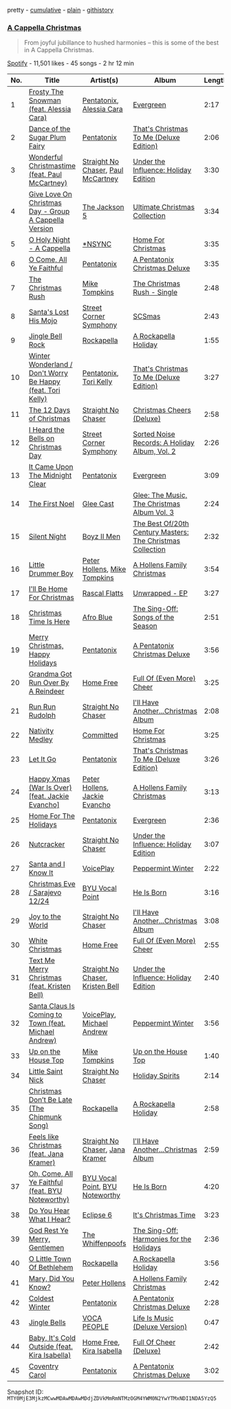 pretty - [cumulative](/playlists/cumulative/37i9dQZF1DWTZ37yWkEort.md) - [plain](/playlists/plain/37i9dQZF1DWTZ37yWkEort) - [githistory](https://github.githistory.xyz/mackorone/spotify-playlist-archive/blob/main/playlists/plain/37i9dQZF1DWTZ37yWkEort)

### [A Cappella Christmas](https://open.spotify.com/playlist/37i9dQZF1DWTZ37yWkEort)

> From joyful jubillance to hushed harmonies – this is some of the best in A Cappella Christmas.

[Spotify](https://open.spotify.com/user/spotify) - 11,501 likes - 45 songs - 2 hr 12 min

| No. | Title | Artist(s) | Album | Length |
|---|---|---|---|---|
| 1 | [Frosty The Snowman \(feat\. Alessia Cara\)](https://open.spotify.com/track/7dg8ikrVSTkpu8RVl2NkAc) | [Pentatonix](https://open.spotify.com/artist/26AHtbjWKiwYzsoGoUZq53), [Alessia Cara](https://open.spotify.com/artist/2wUjUUtkb5lvLKcGKsKqsR) | [Evergreen](https://open.spotify.com/album/7HgVH7ChzqayHdf1eAi9c1) | 2:17 |
| 2 | [Dance of the Sugar Plum Fairy](https://open.spotify.com/track/0u0TlASkQWH2bGIZRu0HLh) | [Pentatonix](https://open.spotify.com/artist/26AHtbjWKiwYzsoGoUZq53) | [That's Christmas To Me \(Deluxe Edition\)](https://open.spotify.com/album/082VlX7cBth0o8xqDGclNn) | 2:06 |
| 3 | [Wonderful Christmastime \(feat\. Paul McCartney\)](https://open.spotify.com/track/3rv1v8eZSc7yZpjeZPpkUe) | [Straight No Chaser](https://open.spotify.com/artist/1yQ8S4xdGOGbUcpaPR6hCM), [Paul McCartney](https://open.spotify.com/artist/4STHEaNw4mPZ2tzheohgXB) | [Under the Influence: Holiday Edition](https://open.spotify.com/album/0fPXSeM8nko9aSxO6nM1zX) | 3:30 |
| 4 | [Give Love On Christmas Day \- Group A Cappella Version](https://open.spotify.com/track/51PB8sA0ApdId2HV5nIhnn) | [The Jackson 5](https://open.spotify.com/artist/2iE18Oxc8YSumAU232n4rW) | [Ultimate Christmas Collection](https://open.spotify.com/album/1fIcfIou6wXHMuWB8XBgAk) | 3:34 |
| 5 | [O Holy Night \- A Cappella](https://open.spotify.com/track/7JkCwoxICUtwg2PrvxBlJ5) | [\*NSYNC](https://open.spotify.com/artist/6Ff53KvcvAj5U7Z1vojB5o) | [Home For Christmas](https://open.spotify.com/album/6uIB97CqMcssTss9WrtX8c) | 3:35 |
| 6 | [O Come, All Ye Faithful](https://open.spotify.com/track/4kZqBZ1cihUH8SoBZ3PBrd) | [Pentatonix](https://open.spotify.com/artist/26AHtbjWKiwYzsoGoUZq53) | [A Pentatonix Christmas Deluxe](https://open.spotify.com/album/3sId8sOH47yqOWopzbEtJn) | 3:35 |
| 7 | [The Christmas Rush](https://open.spotify.com/track/7y4JA8uQPhjH3459EZy72u) | [Mike Tompkins](https://open.spotify.com/artist/3h3F1qpVfzQDCODlvMCQZm) | [The Christmas Rush \- Single](https://open.spotify.com/album/0a1Smb21lciXGVk8hrzYxA) | 2:48 |
| 8 | [Santa's Lost His Mojo](https://open.spotify.com/track/4hansT3HdsQlMsXqzbFCj8) | [Street Corner Symphony](https://open.spotify.com/artist/1PvW2XdqUf53cllgpYv6Ge) | [SCSmas](https://open.spotify.com/album/6UGbrHv0CqRCpHK8viGDMi) | 2:43 |
| 9 | [Jingle Bell Rock](https://open.spotify.com/track/7h0jTze9vNvp7Kpid2i2dB) | [Rockapella](https://open.spotify.com/artist/1AFSUleuDTapVhm5zUf4ix) | [A Rockapella Holiday](https://open.spotify.com/album/1WCdcmjKznIqlpGrSzMKWO) | 1:55 |
| 10 | [Winter Wonderland / Don't Worry Be Happy \(feat\. Tori Kelly\)](https://open.spotify.com/track/2kPpxNSgXRvu5yqkRLKJIu) | [Pentatonix](https://open.spotify.com/artist/26AHtbjWKiwYzsoGoUZq53), [Tori Kelly](https://open.spotify.com/artist/1vSN1fsvrzpbttOYGsliDr) | [That's Christmas To Me \(Deluxe Edition\)](https://open.spotify.com/album/082VlX7cBth0o8xqDGclNn) | 3:27 |
| 11 | [The 12 Days of Christmas](https://open.spotify.com/track/5f5wlkRHWhYxOdp1hOUsTb) | [Straight No Chaser](https://open.spotify.com/artist/1yQ8S4xdGOGbUcpaPR6hCM) | [Christmas Cheers \(Deluxe\)](https://open.spotify.com/album/2M5NEqQVs7kIit8QbtXrRs) | 2:58 |
| 12 | [I Heard the Bells on Christmas Day](https://open.spotify.com/track/7qO6uDcPA8dHYAYZQxzkfr) | [Street Corner Symphony](https://open.spotify.com/artist/1PvW2XdqUf53cllgpYv6Ge) | [Sorted Noise Records: A Holiday Album, Vol\. 2](https://open.spotify.com/album/18GWTfG4zqCiTR3mxtDwqY) | 2:26 |
| 13 | [It Came Upon The Midnight Clear](https://open.spotify.com/track/4zjQjevGJIUCjAJB2qbThT) | [Pentatonix](https://open.spotify.com/artist/26AHtbjWKiwYzsoGoUZq53) | [Evergreen](https://open.spotify.com/album/7HgVH7ChzqayHdf1eAi9c1) | 3:09 |
| 14 | [The First Noel](https://open.spotify.com/track/6Lu8BYRVgnlgEj65RvpFdH) | [Glee Cast](https://open.spotify.com/artist/0SCbttzoZTnLFebDYmAWCm) | [Glee: The Music, The Christmas Album Vol\. 3](https://open.spotify.com/album/5msQHy2ZV5LjOdeqbYZl9y) | 2:24 |
| 15 | [Silent Night](https://open.spotify.com/track/3WP3OIYgTAnfFuiQBvgzgi) | [Boyz II Men](https://open.spotify.com/artist/6O74knDqdv3XaWtkII7Xjp) | [The Best Of/20th Century Masters: The Christmas Collection](https://open.spotify.com/album/1x6bJdWl3Imquoi2Mu0BsC) | 2:32 |
| 16 | [Little Drummer Boy](https://open.spotify.com/track/5OGtTiD5plLiLvHdIyPB3C) | [Peter Hollens](https://open.spotify.com/artist/7EIbKyiLnEJ1Y074UIUyZJ), [Mike Tompkins](https://open.spotify.com/artist/3h3F1qpVfzQDCODlvMCQZm) | [A Hollens Family Christmas](https://open.spotify.com/album/0OsTiVipKPPNi3b2EHwZ8L) | 3:54 |
| 17 | [I'll Be Home For Christmas](https://open.spotify.com/track/7K3i0GUuw4tdIy2BtXVqtW) | [Rascal Flatts](https://open.spotify.com/artist/0a1gHP0HAqALbEyxaD5Ngn) | [Unwrapped \- EP](https://open.spotify.com/album/5UxCYp9ugSxlZtp7TIaJoV) | 3:27 |
| 18 | [Christmas Time Is Here](https://open.spotify.com/track/5dQRW3FZhhf9aNXujAT4r5) | [Afro Blue](https://open.spotify.com/artist/7BN6dSeHMZJUBap8P4Nxew) | [The Sing\-Off: Songs of the Season](https://open.spotify.com/album/4tmjqrOYzoP6nIn4oFBLlE) | 2:51 |
| 19 | [Merry Christmas, Happy Holidays](https://open.spotify.com/track/6crJeVAyChFwjdI6oo0lwm) | [Pentatonix](https://open.spotify.com/artist/26AHtbjWKiwYzsoGoUZq53) | [A Pentatonix Christmas Deluxe](https://open.spotify.com/album/3sId8sOH47yqOWopzbEtJn) | 3:56 |
| 20 | [Grandma Got Run Over By A Reindeer](https://open.spotify.com/track/5M6RFpHqgMSpdvxj2k9dgD) | [Home Free](https://open.spotify.com/artist/2MSlGNpwXDScUdspOK6TS7) | [Full Of \(Even More\) Cheer](https://open.spotify.com/album/5SbcA8VdE1sbaruTPZuhvm) | 3:25 |
| 21 | [Run Run Rudolph](https://open.spotify.com/track/3n9zxQWvIIMVcbkKBXUejX) | [Straight No Chaser](https://open.spotify.com/artist/1yQ8S4xdGOGbUcpaPR6hCM) | [I'll Have Another...Christmas Album](https://open.spotify.com/album/5fAtug9KJE3XhEf010Gkoj) | 2:08 |
| 22 | [Nativity Medley](https://open.spotify.com/track/6Zb2qnkAXLIDFsOSayqu7h) | [Committed](https://open.spotify.com/artist/0zXJ4RC28rSgZ7tR5XgXdH) | [Home For Christmas](https://open.spotify.com/album/4NP170fPWbNHS2eVQ7TvCS) | 3:25 |
| 23 | [Let It Go](https://open.spotify.com/track/2G7K3Op9y3HhqrF2TdHP95) | [Pentatonix](https://open.spotify.com/artist/26AHtbjWKiwYzsoGoUZq53) | [That's Christmas To Me \(Deluxe Edition\)](https://open.spotify.com/album/082VlX7cBth0o8xqDGclNn) | 3:26 |
| 24 | [Happy Xmas \(War Is Over\) \[feat\. Jackie Evancho\]](https://open.spotify.com/track/2ujsh7j09COq26oV3xNZE9) | [Peter Hollens](https://open.spotify.com/artist/7EIbKyiLnEJ1Y074UIUyZJ), [Jackie Evancho](https://open.spotify.com/artist/7FukyKMUPL10mDN9LgAngI) | [A Hollens Family Christmas](https://open.spotify.com/album/0OsTiVipKPPNi3b2EHwZ8L) | 3:13 |
| 25 | [Home For The Holidays](https://open.spotify.com/track/3C5X3TE5feQ482zwMf1tcy) | [Pentatonix](https://open.spotify.com/artist/26AHtbjWKiwYzsoGoUZq53) | [Evergreen](https://open.spotify.com/album/7HgVH7ChzqayHdf1eAi9c1) | 2:36 |
| 26 | [Nutcracker](https://open.spotify.com/track/2QhveJeE3MHOYSDyrbqRBH) | [Straight No Chaser](https://open.spotify.com/artist/1yQ8S4xdGOGbUcpaPR6hCM) | [Under the Influence: Holiday Edition](https://open.spotify.com/album/0fPXSeM8nko9aSxO6nM1zX) | 3:07 |
| 27 | [Santa and I Know It](https://open.spotify.com/track/4dZ3H2X79C2USvczNl2dVG) | [VoicePlay](https://open.spotify.com/artist/4RuHLdmbr1G9BD5aN63Go3) | [Peppermint Winter](https://open.spotify.com/album/38sMSmBxWWnErBR7ampOdG) | 2:22 |
| 28 | [Christmas Eve / Sarajevo 12/24](https://open.spotify.com/track/4G1ZHJG1wPzkXuDG6FEHVj) | [BYU Vocal Point](https://open.spotify.com/artist/5zhxxb24WP6q6rbLHAn2UQ) | [He Is Born](https://open.spotify.com/album/0EN4NLHCDuXDbMQDIDZK0H) | 3:16 |
| 29 | [Joy to the World](https://open.spotify.com/track/21RoMQv86rgHUQLdVy07xn) | [Straight No Chaser](https://open.spotify.com/artist/1yQ8S4xdGOGbUcpaPR6hCM) | [I'll Have Another...Christmas Album](https://open.spotify.com/album/5fAtug9KJE3XhEf010Gkoj) | 3:08 |
| 30 | [White Christmas](https://open.spotify.com/track/7xAUdTrEWs1vyuXOn1VedQ) | [Home Free](https://open.spotify.com/artist/2MSlGNpwXDScUdspOK6TS7) | [Full Of \(Even More\) Cheer](https://open.spotify.com/album/5SbcA8VdE1sbaruTPZuhvm) | 2:55 |
| 31 | [Text Me Merry Christmas \(feat\. Kristen Bell\)](https://open.spotify.com/track/68bjO39GD3JEEL3qAu0bGC) | [Straight No Chaser](https://open.spotify.com/artist/1yQ8S4xdGOGbUcpaPR6hCM), [Kristen Bell](https://open.spotify.com/artist/2kHxkdiKCSnHMkhIgFBZaI) | [Under the Influence: Holiday Edition](https://open.spotify.com/album/0fPXSeM8nko9aSxO6nM1zX) | 2:40 |
| 32 | [Santa Claus Is Coming to Town \(feat\. Michael Andrew\)](https://open.spotify.com/track/6HDgeRHoB3AWw9VAH6q3Wl) | [VoicePlay](https://open.spotify.com/artist/4RuHLdmbr1G9BD5aN63Go3), [Michael Andrew](https://open.spotify.com/artist/6iHn0GjXYtt5bBlAiemq1D) | [Peppermint Winter](https://open.spotify.com/album/38sMSmBxWWnErBR7ampOdG) | 3:56 |
| 33 | [Up on the House Top](https://open.spotify.com/track/0OlajupYfpKTRLhE5Kxa0o) | [Mike Tompkins](https://open.spotify.com/artist/3h3F1qpVfzQDCODlvMCQZm) | [Up on the House Top](https://open.spotify.com/album/0h3wl0m0rGLS81RecbWS2s) | 1:40 |
| 34 | [Little Saint Nick](https://open.spotify.com/track/3ahS3KCvUPpWfr4lIUlkel) | [Straight No Chaser](https://open.spotify.com/artist/1yQ8S4xdGOGbUcpaPR6hCM) | [Holiday Spirits](https://open.spotify.com/album/0vqQal2i8RBPLtmvpIzErC) | 2:14 |
| 35 | [Christmas Don’t Be Late \(The Chipmunk Song\)](https://open.spotify.com/track/1URQnVsdxFsgKSjb8zXtaI) | [Rockapella](https://open.spotify.com/artist/1AFSUleuDTapVhm5zUf4ix) | [A Rockapella Holiday](https://open.spotify.com/album/1WCdcmjKznIqlpGrSzMKWO) | 2:58 |
| 36 | [Feels like Christmas \(feat\. Jana Kramer\)](https://open.spotify.com/track/5x1qZrVEvKhtW1Vh7Ztjyl) | [Straight No Chaser](https://open.spotify.com/artist/1yQ8S4xdGOGbUcpaPR6hCM), [Jana Kramer](https://open.spotify.com/artist/2PaRhxWFaqCUZybJDDoNrf) | [I'll Have Another...Christmas Album](https://open.spotify.com/album/5fAtug9KJE3XhEf010Gkoj) | 2:59 |
| 37 | [Oh, Come, All Ye Faithful \(feat\. BYU Noteworthy\)](https://open.spotify.com/track/3eys3qWB8S2JFfhe3qDCyT) | [BYU Vocal Point](https://open.spotify.com/artist/5zhxxb24WP6q6rbLHAn2UQ), [BYU Noteworthy](https://open.spotify.com/artist/1ZknN7FbjjjMTmdU42OEeX) | [He Is Born](https://open.spotify.com/album/0EN4NLHCDuXDbMQDIDZK0H) | 4:20 |
| 38 | [Do You Hear What I Hear?](https://open.spotify.com/track/1Wn1FdOVisWKqqQm9ETfVl) | [Eclipse 6](https://open.spotify.com/artist/3vX0Zd001TxIvNH2JBjnLW) | [It's Christmas Time](https://open.spotify.com/album/2vWqw1n1P5bOTyg0yGQsOK) | 3:23 |
| 39 | [God Rest Ye Merry, Gentlemen](https://open.spotify.com/track/0M8V3c7fPNxohyXFXSpVSD) | [The Whiffenpoofs](https://open.spotify.com/artist/70kYiT1DhBuwkjGzASOeYV) | [The Sing\-Off: Harmonies for the Holidays](https://open.spotify.com/album/4KxLX0Cz1xKJ1GtCfjLB3b) | 2:36 |
| 40 | [O Little Town Of Bethlehem](https://open.spotify.com/track/6PhCcjaG8cY1oRiNB1QGCL) | [Rockapella](https://open.spotify.com/artist/1AFSUleuDTapVhm5zUf4ix) | [A Rockapella Holiday](https://open.spotify.com/album/1WCdcmjKznIqlpGrSzMKWO) | 3:56 |
| 41 | [Mary, Did You Know?](https://open.spotify.com/track/45HOyUDpvVRNbC4iGj2tw5) | [Peter Hollens](https://open.spotify.com/artist/7EIbKyiLnEJ1Y074UIUyZJ) | [A Hollens Family Christmas](https://open.spotify.com/album/0OsTiVipKPPNi3b2EHwZ8L) | 2:42 |
| 42 | [Coldest Winter](https://open.spotify.com/track/7GZ4WYixf0D6DWvvi60yTM) | [Pentatonix](https://open.spotify.com/artist/26AHtbjWKiwYzsoGoUZq53) | [A Pentatonix Christmas Deluxe](https://open.spotify.com/album/3sId8sOH47yqOWopzbEtJn) | 2:28 |
| 43 | [Jingle Bells](https://open.spotify.com/track/0NgU0FRX592LEHGds21pfD) | [VOCA PEOPLE](https://open.spotify.com/artist/0lJU6XXo5bSHEoDV2m4iqQ) | [Life Is Music \(Deluxe Version\)](https://open.spotify.com/album/7spOTs7ChtP9bOU3rlkT5a) | 0:47 |
| 44 | [Baby, It's Cold Outside \(feat\. Kira Isabella\)](https://open.spotify.com/track/06HNNnj7ID04gJoQs6AqUT) | [Home Free](https://open.spotify.com/artist/2MSlGNpwXDScUdspOK6TS7), [Kira Isabella](https://open.spotify.com/artist/67Dpp3kDh6tqv9TcIzOi38) | [Full Of Cheer \(Deluxe\)](https://open.spotify.com/album/2dCAEsjQuYWvcsyaZk5szk) | 2:42 |
| 45 | [Coventry Carol](https://open.spotify.com/track/64G40fpdMQE95CSIJx9Qr1) | [Pentatonix](https://open.spotify.com/artist/26AHtbjWKiwYzsoGoUZq53) | [A Pentatonix Christmas Deluxe](https://open.spotify.com/album/3sId8sOH47yqOWopzbEtJn) | 3:02 |

Snapshot ID: `MTY0MjE3MjkzMCwwMDAwMDAwMDdjZDVkMmRmNTMzOGM4YWM0N2YwYTMxNDI1NDA5YzQ5`
